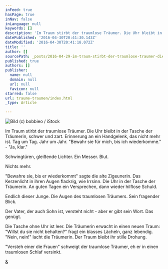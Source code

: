 ```yaml
---
inFeed: true
hasPage: true
inNav: false
inLanguage: null
keywords: []
description: 'Im Traum stirbt der traumlose Träumer. Die Uhr bleibt in der Tasche der Träumerin, schwer und zart. Erinnerung an ein Handgelenk, das nicht mehr ist. Tag um Tag. Jahr um Jahr. “Bewahr sie für mich, bis ich wiederkomme.” - “Ja, klar.” '
datePublished: '2016-04-30T20:41:30.143Z'
dateModified: '2016-04-30T20:41:18.072Z'
title: ''
author: []
sourcePath: _posts/2016-04-29-im-traum-stirbt-der-traumlose-traumer-die-uhr-bleibt-in-der.md
published: true
authors: []
publisher:
  name: null
  domain: null
  url: null
  favicon: null
starred: false
url: traume-traumen/index.html
_type: Article

---
```

![Bild (c) bobbieo / iStock](https://the-grid-user-content.s3-us-west-2.amazonaws.com/e479b573-d008-4df3-9213-14a053f2e3cc.jpg)

Im Traum stirbt der traumlose Träumer. Die Uhr bleibt in der Tasche der Träumerin, schwer und zart. Erinnerung an ein Handgelenk, das nicht mehr ist. Tag um Tag. Jahr um Jahr. "Bewahr sie für mich, bis ich wiederkomme." - "Ja, klar." 

Schwingtüren, gleißende Lichter. Ein Messer. Blut. 

Nichts mehr. 

"Bewahre sie, bis er wiederkommt" sagte die alte Zigeunerin. Das Kerzenlicht in ihren Augen flackrig, wie Irrsinn. Die Uhr in der Tasche der Träumerin. An guten Tagen ein Versprechen, dann wieder hilflose Schuld. 

Endlich dieser Junge. Die Augen des traumlosen Träumers. Sein fragender Blick. 

Der Vater, der auch Sohn ist, versteht nicht - aber er gibt sein Wort. Das genügt. 

Die Tasche ohne Uhr ist leer. Die Träumerin erwacht in einen neuen Traum: "Willst du sie nicht behalten?" fragt ein blasses Lächeln, ganz lebendig. "Nein, nein!" lacht die Träumerin. Der Traum bleibt ihr stille Drohung. 

"Versteh einer die Frauen" schweigt der traumlose Träumer, eh er in einen traumlosen Schlaf versinkt. 

[&][0]

[0]: https://www.youtube.com/watch?v=sSiXAA8ewLg